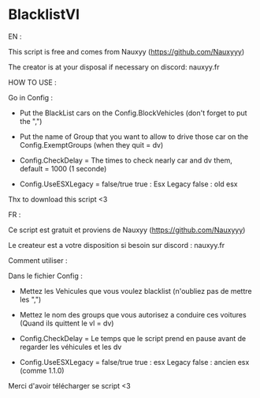 # BlacklistVl

EN : 

This script is free and comes from Nauxyy (https://github.com/Nauxyyy)

The creator is at your disposal if necessary on discord: nauxyy.fr

HOW TO USE : 

Go in Config : 

- Put the BlackList cars on the Config.BlockVehicles (don't forget to put the ",")

- Put the name of Group that you want to allow to drive those car on the Config.ExemptGroups (when they quit = dv) 

- Config.CheckDelay = The times to check nearly car and dv them, default = 1000 (1 seconde)

- Config.UseESXLegacy = false/true
true : Esx Legacy
false : old esx


Thx to download this script <3



FR : 

Ce script est gratuit et proviens de Nauxyy (https://github.com/Nauxyyy)

Le createur est a votre disposition si besoin sur discord : nauxyy.fr

Comment utiliser :

Dans le fichier Config :

- Mettez les Vehicules que vous voulez blacklist (n'oubliez pas de mettre les ",")

- Mettez le nom des groups que vous autorisez a conduire ces voitures (Quand ils quittent le vl = dv)

- Config.CheckDelay = Le temps que le script prend en pause avant de regarder les véhicules et les dv

- Config.UseESXLegacy = false/true
true : esx Legacy
false : ancien esx (comme 1.1.0)

Merci d'avoir télécharger se script <3
